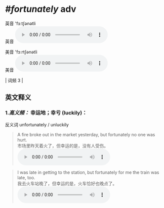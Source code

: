 # ***\#fortunately*** adv
英音 'fɔːtʃənətli  
英音
<audio src="./media/fortunately-B.aac" controls="controls"></audio>

美音 'fɔːrtʃənətli  
美音
<audio src="./media/fortunately.aac" controls="controls"></audio>



| 词频 3 |  

英文释义
---
### 1.*高义频：* **幸运地；幸亏 (luckily)：**  
反义词 unfortunately / unluckily 

 > A fire broke out in the market yesterday, but fortunately no one was hurt.  
 > 市场里昨天着火了，但幸运的是，没有人受伤。    
<audio src="./media/fortunately-1.aac" controls="controls"></audio>

 > I was late in getting to the station, but fortunately for me the train was late, too.  
 > 我去火车站晚了，但幸运的是，火车恰好也晚点了。    
<audio src="./media/fortunately-2.aac" controls="controls"></audio>


